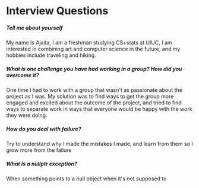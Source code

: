 # Interview Questions

##### Tell me about yourself

My name is Ajaita, I am a freshman studying CS+stats at UIUC, I am interested in combining art and computer science in the future, and my hobbies include traveling and hiking.

##### What is one challenge you have had working in a group? How did you overcome it?
One time I had to work with a group that wasn't as passionate about the project as I was. My solution was to find ways to get the group more engaged and excited about the outcome of the project, and tried to find ways to separate work in ways that everyone would be happy with the work they were doing.

##### How do you deal with failure?
Try to understand why I made the mistakes I made, and learn from them so I grow more from the failure

##### What is a nullptr exception?
When something points to a null object when it's not supposed to
